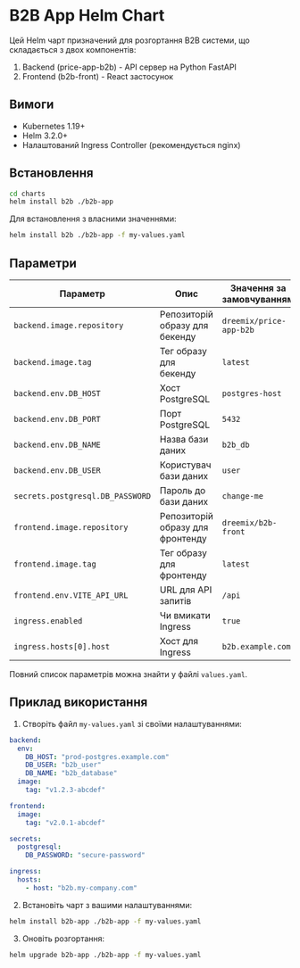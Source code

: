 # B2B App Helm Chart

Цей Helm чарт призначений для розгортання B2B системи, що складається з двох компонентів:
1. Backend (price-app-b2b) - API сервер на Python FastAPI
2. Frontend (b2b-front) - React застосунок

## Вимоги

- Kubernetes 1.19+
- Helm 3.2.0+
- Налаштований Ingress Controller (рекомендується nginx)

## Встановлення

```bash
cd charts
helm install b2b ./b2b-app
```

Для встановлення з власними значеннями:

```bash
helm install b2b ./b2b-app -f my-values.yaml
```

## Параметри

| Параметр | Опис | Значення за замовчуванням |
| --- | --- | --- |
| `backend.image.repository` | Репозиторій образу для бекенду | `dreemix/price-app-b2b` |
| `backend.image.tag` | Тег образу для бекенду | `latest` |
| `backend.env.DB_HOST` | Хост PostgreSQL | `postgres-host` |
| `backend.env.DB_PORT` | Порт PostgreSQL | `5432` |
| `backend.env.DB_NAME` | Назва бази даних | `b2b_db` |
| `backend.env.DB_USER` | Користувач бази даних | `user` |
| `secrets.postgresql.DB_PASSWORD` | Пароль до бази даних | `change-me` |
| `frontend.image.repository` | Репозиторій образу для фронтенду | `dreemix/b2b-front` |
| `frontend.image.tag` | Тег образу для фронтенду | `latest` |
| `frontend.env.VITE_API_URL` | URL для API запитів | `/api` |
| `ingress.enabled` | Чи вмикати Ingress | `true` |
| `ingress.hosts[0].host` | Хост для Ingress | `b2b.example.com` |

Повний список параметрів можна знайти у файлі `values.yaml`.

## Приклад використання

1. Створіть файл `my-values.yaml` зі своїми налаштуваннями:

```yaml
backend:
  env:
    DB_HOST: "prod-postgres.example.com"
    DB_USER: "b2b_user"
    DB_NAME: "b2b_database"
  image:
    tag: "v1.2.3-abcdef"

frontend:
  image:
    tag: "v2.0.1-abcdef"

secrets:
  postgresql:
    DB_PASSWORD: "secure-password"

ingress:
  hosts:
    - host: "b2b.my-company.com"
```

2. Встановіть чарт з вашими налаштуваннями:

```bash
helm install b2b-app ./b2b-app -f my-values.yaml
```

3. Оновіть розгортання:

```bash
helm upgrade b2b-app ./b2b-app -f my-values.yaml
``` 